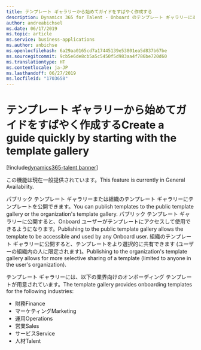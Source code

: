 ```yaml
---
title: テンプレート ギャラリーから始めてガイドをすばやく作成する
description: Dynamics 365 for Talent - Onboard のテンプレート ギャラリーにあるテンプレートを使用して、オンボーディング ガイドをすばやく作成します。
author: andreabichsel
ms.date: 06/17/2019
ms.topic: article
ms.service: business-applications
ms.author: anbichse
ms.openlocfilehash: 6a29aa0165cd7a17445139e53801ea5d837b67be
ms.sourcegitcommit: 9cb5e6de8cb5a5c5450f5d983aa4f786be720d60
ms.translationtype: HT
ms.contentlocale: ja-JP
ms.lasthandoff: 06/27/2019
ms.locfileid: "1703658"
---
```

#  <a name="create-a-guide-quickly-by-starting-with-the-template-gallery"></a><span data-ttu-id="b0b8a-103">テンプレート ギャラリーから始めてガイドをすばやく作成する</span><span class="sxs-lookup"><span data-stu-id="b0b8a-103">Create a guide quickly by starting with the template gallery</span></span>

[!include[dynamics365-talent banner](../../includes/dynamics365-talent.md)]

<span data-ttu-id="b0b8a-104">この機能は現在一般提供されています。</span><span class="sxs-lookup"><span data-stu-id="b0b8a-104">This feature is currently in General Availability.</span></span>

<span data-ttu-id="b0b8a-105">パブリック テンプレート ギャラリーまたは組織のテンプレート ギャラリーにテンプレートを公開できます。</span><span class="sxs-lookup"><span data-stu-id="b0b8a-105">You can publish templates to the public template gallery or the organization's template gallery.</span></span> <span data-ttu-id="b0b8a-106">パブリック テンプレート ギャラリーに公開すると、Onboard ユーザーがテンプレートにアクセスして使用できるようになります。</span><span class="sxs-lookup"><span data-stu-id="b0b8a-106">Publishing to the public template gallery allows the template to be accessible and used by any Onboard user.</span></span> <span data-ttu-id="b0b8a-107">組織のテンプレート ギャラリーに公開すると、テンプレートをより選択的に共有できます (ユーザーの組織内の人に限定されます)。</span><span class="sxs-lookup"><span data-stu-id="b0b8a-107">Publishing to the organization's template gallery allows for more selective sharing of a template (limited to anyone in the user's organization).</span></span> 

<span data-ttu-id="b0b8a-108">テンプレート ギャラリーには、以下の業界向けのオンボーディング テンプレートが用意されています。</span><span class="sxs-lookup"><span data-stu-id="b0b8a-108">The template gallery provides onboarding templates for the following industries:</span></span>

- <span data-ttu-id="b0b8a-109">財務</span><span class="sxs-lookup"><span data-stu-id="b0b8a-109">Finance</span></span>
- <span data-ttu-id="b0b8a-110">マーケティング</span><span class="sxs-lookup"><span data-stu-id="b0b8a-110">Marketing</span></span>
- <span data-ttu-id="b0b8a-111">運用</span><span class="sxs-lookup"><span data-stu-id="b0b8a-111">Operations</span></span>
- <span data-ttu-id="b0b8a-112">営業</span><span class="sxs-lookup"><span data-stu-id="b0b8a-112">Sales</span></span>
- <span data-ttu-id="b0b8a-113">サービス</span><span class="sxs-lookup"><span data-stu-id="b0b8a-113">Service</span></span>
- <span data-ttu-id="b0b8a-114">人材</span><span class="sxs-lookup"><span data-stu-id="b0b8a-114">Talent</span></span>
